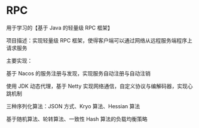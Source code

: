# RPC
用于学习的【基于 Java 的轻量级 RPC 框架】

项目描述：实现轻量级 RPC 框架，使得客户端可以通过网络从远程服务端程序上请求服务

主要实现：

基于 Nacos 的服务注册与发现，实现服务自动注册与自动注销

使用 JDK 动态代理，基于 Netty 实现网络通信，自定义协议与编解码器，实现心跳机制

三种序列化算法：JSON 方式、Kryo 算法、Hessian 算法

基于随机算法、轮转算法、一致性 Hash 算法的负载均衡策略
